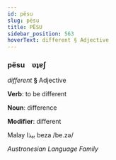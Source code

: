 ```yaml
---
id: pësu
slug: pësu
title: PËSU
sidebar_position: 563
hoverText: different § Adjective
---
```


### pësu&emsp;<span kind="abugida">ʋʇɐʃ</span>

*different* **§** Adjective

**Verb**: to be different

**Noun**: difference

**Modifier**: different

Malay بيذا beza /be.zə/

*Austronesian Language Family*